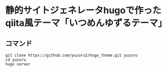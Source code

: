 # 静的サイトジェネレータhugoで作ったqiita風テーマ「いつめんゆずるテーマ」

## コマンド

```
git clone https://github.com/yuzuru2/hugo_theme.git yuzuru
cd yuzuru
hugo server
```

